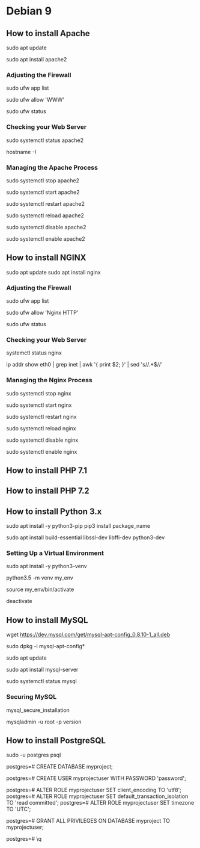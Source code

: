 # Debian 9

## How to install Apache

sudo apt update

sudo apt install apache2

### Adjusting the Firewall

sudo ufw app list

sudo ufw allow 'WWW'

sudo ufw status


### Checking your Web Server

sudo systemctl status apache2

hostname -I


### Managing the Apache Process

sudo systemctl stop apache2

sudo systemctl start apache2

sudo systemctl restart apache2

sudo systemctl reload apache2

sudo systemctl disable apache2

sudo systemctl enable apache2



## How to install NGINX

sudo apt update
sudo apt install nginx

### Adjusting the Firewall

sudo ufw app list

sudo ufw allow 'Nginx HTTP'

sudo ufw status

### Checking your Web Server

systemctl status nginx

ip addr show eth0 | grep inet | awk '{ print $2; }' | sed 's/\/.*$//'


### Managing the Nginx Process

sudo systemctl stop nginx

sudo systemctl start nginx

sudo systemctl restart nginx

sudo systemctl reload nginx

sudo systemctl disable nginx

sudo systemctl enable nginx


## How to install PHP 7.1

## How to install PHP 7.2

## How to install Python 3.x

sudo apt install -y python3-pip
pip3 install package_name

sudo apt install build-essential libssl-dev libffi-dev python3-dev

### Setting Up a Virtual Environment

sudo apt install -y python3-venv

python3.5 -m venv my_env

source my_env/bin/activate

deactivate



## How to install MySQL

wget https://dev.mysql.com/get/mysql-apt-config_0.8.10-1_all.deb

sudo dpkg -i mysql-apt-config*

sudo apt update

sudo apt install mysql-server

sudo systemctl status mysql

### Securing MySQL

mysql_secure_installation

mysqladmin -u root -p version


## How to install PostgreSQL

sudo -u postgres psql

postgres=# CREATE DATABASE myproject;

postgres=# CREATE USER myprojectuser WITH PASSWORD 'password';

postgres=# ALTER ROLE myprojectuser SET client_encoding TO 'utf8';
postgres=# ALTER ROLE myprojectuser SET default_transaction_isolation TO 'read committed';
postgres=# ALTER ROLE myprojectuser SET timezone TO 'UTC';

postgres=# GRANT ALL PRIVILEGES ON DATABASE myproject TO myprojectuser;

postgres=# \q

